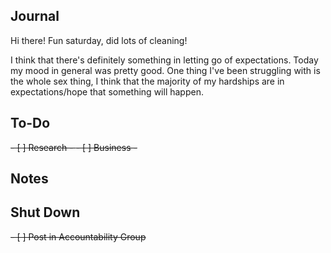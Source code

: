 ## Journal
Hi there! Fun saturday, did lots of cleaning!

I think that there's definitely something in letting go of expectations. Today my mood in general was pretty good. One thing I've been struggling with is the whole sex thing, I think that the majority of my hardships are in expectations/hope that something will happen.

## To-Do
<del>- [ ] Research - </del>
<del>- [ ] Business - </del>


## Notes


## Shut Down
<del>- [ ] Post in Accountability Group</del>